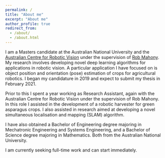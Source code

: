 ```yaml
---
permalink: /
title: "About me"
excerpt: "About me"
author_profile: true
redirect_from: 
  - /about/
  - /about.html
---
```


I am a Masters candidate at the Australian National University and the <a href="https://www.roboticvision.org/">Australian Centre for Robotic Vision</a> under the supervision of <a href="https://cecs.anu.edu.au/people/robert-mahony">Rob Mahony</a>.
My research involves developing novel deep learning algorithms for applications in robotic vision.
A particular application I have focused on is object position and orientation (pose) estimation of crops for agricultural robotics.
I began my candidature in 2019 and expect to submit my thesis in February 2021.

Prior to this I spent a year working as Research Assistant, again with the Australian Centre for Robotic Vision under the supervision of Rob Mahony.
In this role I assisted in the development of a robotic harvester for green asparagus crops.
I also assisted in research aimed at developing a novel simultaneous localisation and mapping (SLAM) algorithm.

I have also obtained a Bachelor of Engineering degree majoring in Mechatronic Engineering and Systems Engineering, and a Bachelor of Science degree majoring in Mathematics.
Both from the Australian National University.

I am currently seeking full-time work and can start immediately.

<!-- When I'm not studying I enjoy getting outdoors for activities including rock climbing and highlining.

![Underwater_rugby_photo](/images/highline.jpg){:class="img-responsive"}
<small><i>Photo: Philipp Schmidli (Lucerne, 3 November 2018).</i></small> -->